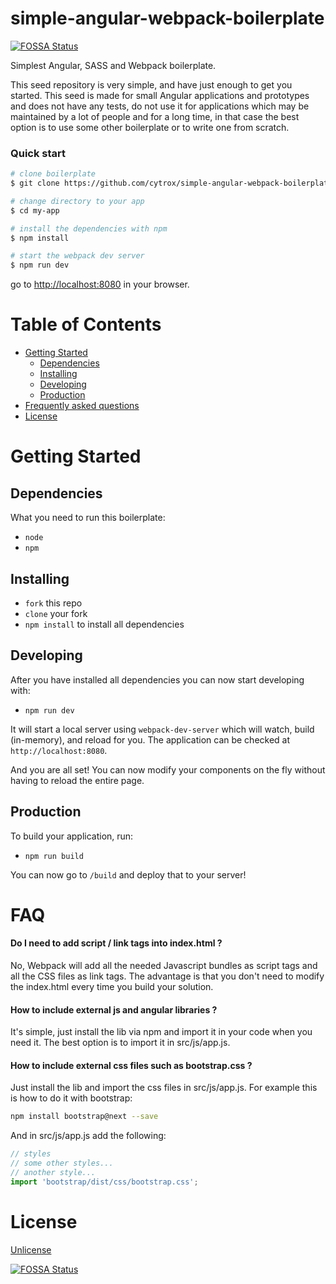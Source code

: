 # simple-angular-webpack-boilerplate
[![FOSSA Status](https://app.fossa.io/api/projects/git%2Bgithub.com%2Fcytrox%2Fsimple-angular-webpack-boilerplate.svg?type=shield)](https://app.fossa.io/projects/git%2Bgithub.com%2Fcytrox%2Fsimple-angular-webpack-boilerplate?ref=badge_shield)


Simplest Angular, SASS and Webpack boilerplate.

This seed repository is very simple, and have just enough to get you started. This seed is made for small Angular applications and prototypes and does not have any tests, do not use it for applications which may be maintained by a lot of people and for a long time, in that case the best option is to use some other boilerplate or to write one from scratch.

### Quick start

```bash
# clone boilerplate
$ git clone https://github.com/cytrox/simple-angular-webpack-boilerplate.git my-app

# change directory to your app
$ cd my-app

# install the dependencies with npm
$ npm install

# start the webpack dev server
$ npm run dev
```
go to [http://localhost:8080](http://localhost:8080) in your browser.

# Table of Contents

* [Getting Started](#getting-started)
    * [Dependencies](#dependencies)
    * [Installing](#installing)
    * [Developing](#developing)
    * [Production](#production)
* [Frequently asked questions](#faq)
* [License](#license)

# Getting Started

## Dependencies

What you need to run this boilerplate:
* `node`
* `npm`

## Installing

* `fork` this repo
* `clone` your fork
* `npm install` to install all dependencies

## Developing

After you have installed all dependencies you can now start developing with:

* `npm run dev`

It will start a local server using `webpack-dev-server` which will watch, build (in-memory), and reload for you. The application can be checked at `http://localhost:8080`.

And you are all set! You can now modify your components on the fly without having to reload the entire page.

## Production

To build your application, run:

* `npm run build`

You can now go to `/build` and deploy that to your server!

# FAQ

#### Do I need to add script / link tags into index.html ?

No, Webpack will add all the needed Javascript bundles as script tags and all the CSS files as link tags. The advantage is that you don't need to modify the index.html every time you build your solution.

#### How to include external js and angular libraries ?

It's simple, just install the lib via npm and import it in your code when you need it. The best option is to import it in src/js/app.js.

#### How to include external css files such as bootstrap.css ?

Just install the lib and import the css files in src/js/app.js. For example this is how to do it with bootstrap:

```sh
npm install bootstrap@next --save
```

And in src/js/app.js add the following:

```js
// styles
// some other styles...
// another style...
import 'bootstrap/dist/css/bootstrap.css';
```

# License

[Unlicense](/LICENSE)


[![FOSSA Status](https://app.fossa.io/api/projects/git%2Bgithub.com%2Fcytrox%2Fsimple-angular-webpack-boilerplate.svg?type=large)](https://app.fossa.io/projects/git%2Bgithub.com%2Fcytrox%2Fsimple-angular-webpack-boilerplate?ref=badge_large)
